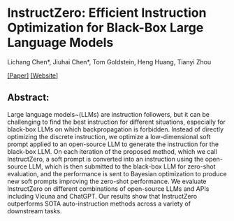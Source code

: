 # InstructZero: Efficient Instruction Optimization for Black-Box Large Language Models

Lichang Chen*, Jiuhai Chen*, Tom Goldstein, Heng Huang, Tianyi Zhou

[[Paper]](https://arxiv.org/abs/2305.02423) [[Website]](https://lichang-chen.github.io/InstructZero/)

## Abstract:
Large language models~(LLMs) are instruction followers, but it can be challenging to find the best instruction for different situations, especially for black-box LLMs on which backpropagation is forbidden. Instead of directly optimizing the discrete instruction, we optimize a low-dimensional soft prompt applied to an open-source LLM to generate the instruction for the black-box LLM. On each iteration of the proposed method, which we call InstructZero, a soft prompt is converted into an instruction using the open-source LLM, which is then submitted to the black-box LLM for zero-shot evaluation, and the performance is sent to Bayesian optimization to produce new soft prompts improving the zero-shot performance. We evaluate InstructZero on different combinations of open-source LLMs and APIs including Vicuna and ChatGPT. Our results show that InstructZero outperforms SOTA auto-instruction methods across a variety of downstream tasks. 



